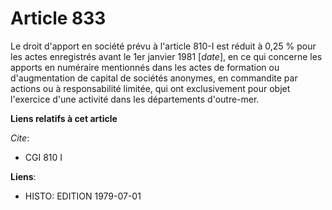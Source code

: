 # Article 833

Le droit d'apport en société prévu à l'article 810-I est réduit à 0,25 % pour les actes enregistrés avant le 1er janvier 1981
[*date*], en ce qui concerne les apports en numéraire mentionnés dans les actes de formation ou d'augmentation de capital de
sociétés anonymes, en commandite par actions ou à responsabilité limitée, qui ont exclusivement pour objet l'exercice d'une
activité dans les départements d'outre-mer.

**Liens relatifs à cet article**

_Cite_:

  - CGI 810 I

**Liens**:

  - HISTO: EDITION 1979-07-01
